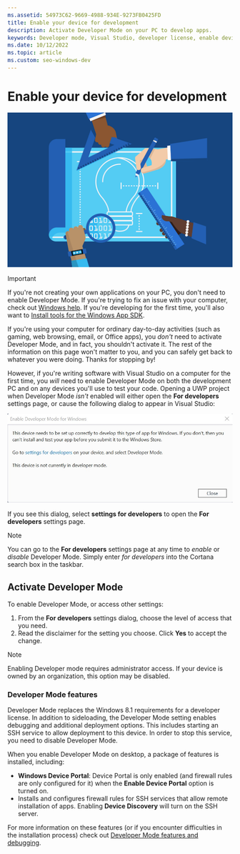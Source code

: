 ```yaml
---
ms.assetid: 54973C62-9669-4988-934E-9273FB0425FD
title: Enable your device for development
description: Activate Developer Mode on your PC to develop apps.
keywords: Developer mode, Visual Studio, developer license, enable device
ms.date: 10/12/2022
ms.topic: article
ms.custom: seo-windows-dev
---
```


# Enable your device for development

![Enable your devices for development](./images/developer-poster.png)

> [!IMPORTANT]
> If you're not creating your own applications on your PC, you don't need to enable Developer Mode. If you're trying to fix an issue with your computer, check out [Windows help](/windows). If you're developing for the first time, you'll also want to [Install tools for the Windows App SDK](/windows-app-sdk/set-up-your-development-environment).

If you're using your computer for ordinary day-to-day activities (such as gaming, web browsing, email, or Office apps), you *don't* need to activate Developer Mode, and in fact, you shouldn't activate it. The rest of the information on this page won't matter to you, and you can safely get back to whatever you were doing. Thanks for stopping by!

However, if you're writing software with Visual Studio on a computer for the first time, you *will* need to enable Developer Mode on both the development PC and on any devices you'll use to test your code. Opening a UWP project when Developer Mode *isn't* enabled will either open the **For developers** settings page, or cause the following dialog to appear in Visual Studio:

![Enable Developer Mode dialog](./images/enable-developer-mode-dialog.jpg)

If you see this dialog, select **settings for developers** to open the **For developers** settings page.

> [!NOTE]
> You can go to the **For developers** settings page at any time to *enable* or *disable* Developer Mode. Simply enter *for developers* into the Cortana search box in the taskbar.

## Activate Developer Mode

To enable Developer Mode, or access other settings:

1. From the **For developers** settings dialog, choose the level of access that you need.
2. Read the disclaimer for the setting you choose. Click **Yes** to accept the change.

> [!NOTE]
> Enabling Developer mode requires administrator access. If your device is owned by an organization, this option may be disabled.

### Developer Mode features

Developer Mode replaces the Windows 8.1 requirements for a developer license. In addition to sideloading, the Developer Mode setting enables debugging and additional deployment options. This includes starting an SSH service to allow deployment to this device. In order to stop this service, you need to disable Developer Mode.

When you enable Developer Mode on desktop, a package of features is installed, including:

- **Windows Device Portal**: Device Portal is only enabled (and firewall rules are only configured for it) when the **Enable Device Portal** option is turned on.
- Installs and configures firewall rules for SSH services that allow remote installation of apps. Enabling **Device Discovery** will turn on the SSH server.

For more information on these features (or if you encounter difficulties in the installation process) check out [Developer Mode features and debugging](./developer-mode-features-and-debugging.md).